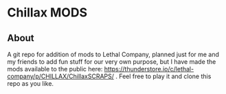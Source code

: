 

# Chillax MODS

## About
A git repo for addition of mods to Lethal Company, planned just for me and my friends to add fun stuff for our very own purpose, but I have made the mods available to the public here: https://thunderstore.io/c/lethal-company/p/CHILLAX/ChillaxSCRAPS/ . Feel free to play it and clone this repo as you like.

